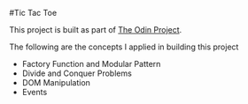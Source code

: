 #Tic Tac Toe

This project is built as part of [The Odin Project](https://www.theodinproject.com/).

The following are the concepts I applied in building this project

* Factory Function and Modular Pattern
* Divide and Conquer Problems
* DOM Manipulation
* Events